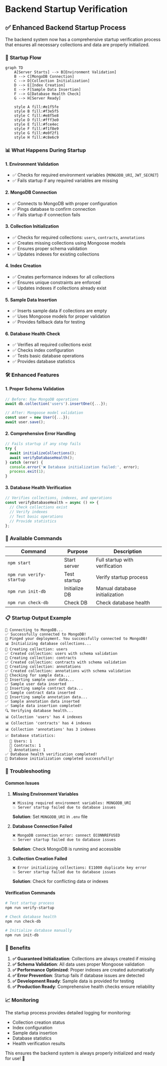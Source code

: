 # Backend Startup Verification

## ✅ **Enhanced Backend Startup Process**

The backend system now has a comprehensive startup verification process that ensures all necessary collections and data are properly initialized.

### 🔄 **Startup Flow**

```mermaid
graph TD
    A[Server Starts] --> B[Environment Validation]
    B --> C[MongoDB Connection]
    C --> D[Collection Initialization]
    D --> E[Index Creation]
    E --> F[Sample Data Insertion]
    F --> G[Database Health Check]
    G --> H[Server Ready]
    
    style A fill:#e1f5fe
    style B fill:#f3e5f5
    style C fill:#e8f5e8
    style D fill:#fff3e0
    style E fill:#fce4ec
    style F fill:#f1f8e9
    style G fill:#e0f2f1
    style H fill:#c8e6c9
```

### 📊 **What Happens During Startup**

#### **1. Environment Validation**
- ✅ Checks for required environment variables (`MONGODB_URI`, `JWT_SECRET`)
- ✅ Fails startup if any required variables are missing

#### **2. MongoDB Connection**
- ✅ Connects to MongoDB with proper configuration
- ✅ Pings database to confirm connection
- ✅ Fails startup if connection fails

#### **3. Collection Initialization**
- ✅ Checks for required collections: `users`, `contracts`, `annotations`
- ✅ Creates missing collections using Mongoose models
- ✅ Ensures proper schema validation
- ✅ Updates indexes for existing collections

#### **4. Index Creation**
- ✅ Creates performance indexes for all collections
- ✅ Ensures unique constraints are enforced
- ✅ Updates indexes if collections already exist

#### **5. Sample Data Insertion**
- ✅ Inserts sample data if collections are empty
- ✅ Uses Mongoose models for proper validation
- ✅ Provides fallback data for testing

#### **6. Database Health Check**
- ✅ Verifies all required collections exist
- ✅ Checks index configuration
- ✅ Tests basic database operations
- ✅ Provides database statistics

### 🛠️ **Enhanced Features**

#### **1. Proper Schema Validation**
```javascript
// Before: Raw MongoDB operations
await db.collection('users').insertOne({...});

// After: Mongoose model validation
const user = new User({...});
await user.save();
```

#### **2. Comprehensive Error Handling**
```javascript
// Fails startup if any step fails
try {
  await initializeCollections();
  await verifyDatabaseHealth();
} catch (error) {
  console.error('❌ Database initialization failed:', error);
  process.exit(1);
}
```

#### **3. Database Health Verification**
```javascript
// Verifies collections, indexes, and operations
const verifyDatabaseHealth = async () => {
  // Check collections exist
  // Verify indexes
  // Test basic operations
  // Provide statistics
};
```

### 🚀 **Available Commands**

| Command | Purpose | Description |
|---------|---------|-------------|
| `npm start` | Start server | Full startup with verification |
| `npm run verify-startup` | Test startup | Verify startup process |
| `npm run init-db` | Initialize DB | Manual database initialization |
| `npm run check-db` | Check DB | Check database health |

### 📋 **Startup Output Example**

```
🔌 Connecting to MongoDB...
✅ Successfully connected to MongoDB!
🏓 Pinged your deployment. You successfully connected to MongoDB!
📊 Initializing database collections...
📝 Creating collection: users
✅ Created collection: users with schema validation
📝 Creating collection: contracts
✅ Created collection: contracts with schema validation
📝 Creating collection: annotations
✅ Created collection: annotations with schema validation
📝 Checking for sample data...
📝 Inserting sample user data...
✅ Sample user data inserted
📝 Inserting sample contract data...
✅ Sample contract data inserted
📝 Inserting sample annotation data...
✅ Sample annotation data inserted
✅ Sample data insertion completed!
🔍 Verifying database health...
📊 Collection 'users' has 4 indexes
📊 Collection 'contracts' has 4 indexes
📊 Collection 'annotations' has 3 indexes
📈 Database statistics:
  👤 Users: 1
  📄 Contracts: 1
  📝 Annotations: 1
✅ Database health verification completed!
🎉 Database initialization completed successfully!
```

### 🔧 **Troubleshooting**

#### **Common Issues**

1. **Missing Environment Variables**
   ```
   ❌ Missing required environment variables: MONGODB_URI
   💥 Server startup failed due to database issues
   ```
   **Solution**: Set `MONGODB_URI` in `.env` file

2. **Database Connection Failed**
   ```
   ❌ MongoDB connection error: connect ECONNREFUSED
   💥 Server startup failed due to database issues
   ```
   **Solution**: Check MongoDB is running and accessible

3. **Collection Creation Failed**
   ```
   ❌ Error initializing collections: E11000 duplicate key error
   💥 Server startup failed due to database issues
   ```
   **Solution**: Check for conflicting data or indexes

#### **Verification Commands**

```bash
# Test startup process
npm run verify-startup

# Check database health
npm run check-db

# Initialize database manually
npm run init-db
```

### 🎯 **Benefits**

1. **✅ Guaranteed Initialization**: Collections are always created if missing
2. **✅ Schema Validation**: All data uses proper Mongoose validation
3. **✅ Performance Optimized**: Proper indexes are created automatically
4. **✅ Error Prevention**: Startup fails if database issues are detected
5. **✅ Development Ready**: Sample data is provided for testing
6. **✅ Production Ready**: Comprehensive health checks ensure reliability

### 📈 **Monitoring**

The startup process provides detailed logging for monitoring:
- Collection creation status
- Index configuration
- Sample data insertion
- Database statistics
- Health verification results

This ensures the backend system is always properly initialized and ready for use! 🎉

